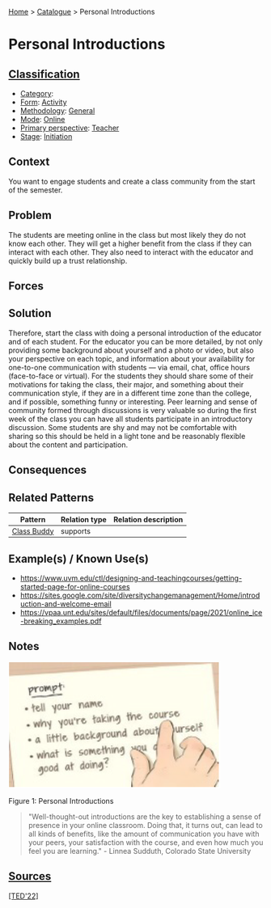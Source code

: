 [Home](../README.md) > [Catalogue](../Patterns_catalogue.md) > Personal Introductions

# Personal Introductions

## [Classification](facets/facets.md)

- [Category](facets/categories/categories.md):
- [Form](facets/forms/forms.md): [Activity](facets/forms/Activity.md)
- [Methodology](facets/methodologies/methodologies.md): [General](facets/methodologies/General.md)
- [Mode](facets/modes/modes.md): [Online](facets/modes/Online.md)
- [Primary perspective](facets/perspectives/perspectives.md): [Teacher](facets/perspectives/Teacher.md)
- [Stage](facets/stages/modes.md): [Initiation](facets/stages/Initiation.md)

## Context

You want to engage students and create a class community from the start of the semester.

## Problem

The students are meeting online in the class but most likely they do not know each other. They will get a higher benefit from the class if they can interact with each other. They also need to interact with the educator and quickly build up a trust relationship.

## Forces

## Solution

Therefore, start the class with doing a personal introduction of the educator and of each student. For the educator you can be more detailed, by not only providing some background about yourself and a photo or video, but also your perspective on each topic, and information about your availability for one-to-one communication with students — via email, chat, office hours (face-to-face or virtual). For the students they should share some of their motivations for taking the class, their major, and something about their communication style, if they are in a different time zone than the college, and if possible, something funny or interesting. Peer learning and sense of community formed through discussions is very valuable so during the first week of the class you can have all students participate in an introductory discussion. Some students are shy and may not be comfortable with sharing so this should be held in a light tone and be reasonably flexible about the content and participation.

## Consequences

## Related Patterns

|Pattern|Relation type|Relation description|
|--|--|--|
|[Class Buddy](Class_Buddy.md)|supports||
 
## Example(s) / Known Use(s)

- https://www.uvm.edu/ctl/designing-and-teachingcourses/getting-started-page-for-online-courses
- https://sites.google.com/site/diversitychangemanagement/Home/introduction-and-welcome-email
- https://vpaa.unt.edu/sites/default/files/documents/page/2021/online_ice-breaking_examples.pdf

## Notes

![Personal Introductions](https://github.com/ReliSA/STePSEnHECs-PaCt/blob/main/catalogue/facets/publications/ted22/Personal_Introductions.png "Personal Introductions")

Figure 1: Personal Introductions

> "Well-thought-out introductions are the key to establishing a sense of presence in your online classroom. Doing that, it turns out, can lead to all kinds of benefits, like the amount of communication you have with your peers, your satisfaction with the course, and even how much you feel you are learning." - Linnea Sudduth, Colorado State University

## [Sources](../References.md)

[[TED'22]](facets/publications/ted22/ted22.md)
